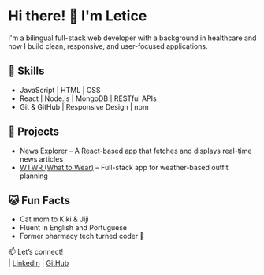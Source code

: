 # Hi there! 👋 I'm Letice

I'm a bilingual full-stack web developer with a background in healthcare and now I build clean, responsive, and user-focused applications.

## 🔧 Skills
- JavaScript | HTML | CSS
- React | Node.js | MongoDB | RESTful APIs
- Git & GitHub | Responsive Design | npm

## 🚀 Projects
- [News Explorer](https://github.com/LeticeZwinger/News-Explorer) – A React-based app that fetches and displays real-time news articles  
- [WTWR (What to Wear)](https://github.com/LeticeZwinger/se_project_react) – Full-stack app for weather-based outfit planning  

## 🐱 Fun Facts
- Cat mom to Kiki & Jiji  
- Fluent in English and Portuguese  
- Former pharmacy tech turned coder 💪  

📫 Let’s connect!  
| [LinkedIn](https://www.linkedin.com/in/letice-zwinger/) | [GitHub](https://github.com/LeticeZwinger)
